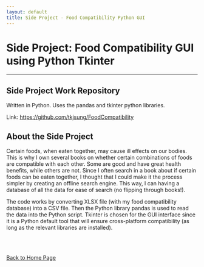 ```yaml
---
layout: default
title: Side Project - Food Compatibility Python GUI
---
```


# Side Project: Food Compatibility GUI using Python Tkinter

* * *

## Side Project Work Repository

Written in Python. Uses the pandas and tkinter python libraries.

Link: <a href="https://github.com/tkjsung/FoodCompatibility" target="_blank">https://github.com/tkjsung/FoodCompatibility</a>

## About the Side Project

Certain foods, when eaten together, may cause ill effects on our bodies. This is why I own several books on whether certain combinations of foods are compatible with each other. Some are good and have great health benefits, while others are not. Since I often search in a book about if certain foods can be eaten together, I thought that I could make it the process simpler by creating an offline search engine. This way, I can having a database of all the data for ease of search (no flipping through books!).

The code works by converting XLSX file (with my food compatibility database) into a CSV file. Then the Python library pandas is used to read the data into the Python script. Tkinter is chosen for the GUI interface since it is a Python default tool that will ensure cross-platform compatibility (as long as the relevant libraries are installed).

<!-- I compiled the compatibility data into an Excel document, used Python to convert the file into a CSV, then developed a GUI in Python that can read the CSV "database". I was thinking of deploying this on GitHub pages, but found that I chose the wrong programming language to do so. However, I learned a lot about how GUI is put together and how intricate it is to program it. Although this project didn't go as I have planned, I enjoyed exploring the different aspects of Python (as I am a beginner to Python at the time I started this project). -->

<br><br>

[Back to Home Page](/md_files/home)
